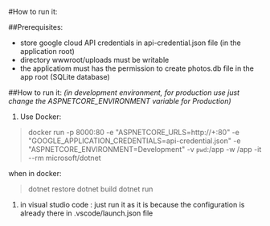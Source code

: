 #How to run it:


##Prerequisites:
* store google cloud API credentials in api-credential.json file (in the application root)
* directory wwwroot/uploads must be writable
* the applicatiom must has the permission to create photos.db file in the app root (SQLite database)



##How to run it:
*(in development environment, for production use just change the ASPNETCORE_ENVIRONMENT variable for Production)*



1. Use Docker:

> docker run -p 8000:80 -e "ASPNETCORE_URLS=http://+:80" -e "GOOGLE_APPLICATION_CREDENTIALS=api-credential.json" -e "ASPNETCORE_ENVIRONMENT=Development" -v `pwd`:/app  -w /app  -it --rm microsoft/dotnet

when in docker:
> dotnet restore
> dotnet build
> dotnet run


1. in visual studio code :
just run it as it is because the configuration is already there in .vscode/launch.json file


